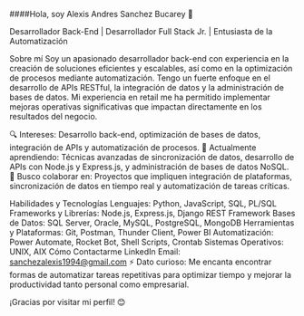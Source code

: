 ####Hola, soy Alexis Andres Sanchez Bucarey 👋

Desarrollador Back-End | Desarrollador Full Stack Jr. | Entusiasta de la Automatización

Sobre mí
Soy un apasionado desarrollador back-end con experiencia en la creación de soluciones eficientes y escalables, así como en la optimización de procesos mediante automatización. Tengo un fuerte enfoque en el desarrollo de APIs RESTful, la integración de datos y la administración de bases de datos. Mi experiencia en retail me ha permitido implementar mejoras operativas significativas que impactan directamente en los resultados del negocio.

🔍 Intereses: Desarrollo back-end, optimización de bases de datos, integración de APIs y automatización de procesos.
🌱 Actualmente aprendiendo: Técnicas avanzadas de sincronización de datos, desarrollo de APIs con Node.js y Express.js, y administración de bases de datos NoSQL.
🤝 Busco colaborar en: Proyectos que impliquen integración de plataformas, sincronización de datos en tiempo real y automatización de tareas críticas.

Habilidades y Tecnologías
Lenguajes: Python, JavaScript, SQL, PL/SQL
Frameworks y Librerías: Node.js, Express.js, Django REST Framework
Bases de Datos: SQL Server, Oracle, MySQL, PostgreSQL, MongoDB
Herramientas y Plataformas: Git, Postman, Thunder Client, Power BI
Automatización: Power Automate, Rocket Bot, Shell Scripts, Crontab
Sistemas Operativos: UNIX, AIX
Cómo Contactarme
LinkedIn
Email: sanchezalexis1994@gmail.com
⚡ Dato curioso: Me encanta encontrar formas de automatizar tareas repetitivas para optimizar tiempo y mejorar la productividad tanto personal como empresarial.

¡Gracias por visitar mi perfil! 😊
